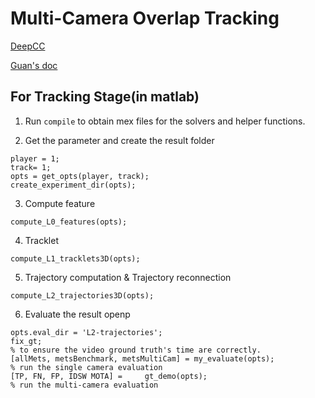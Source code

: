 # Multi-Camera Overlap Tracking  

[DeepCC](https://github.com/SamvitJ/Duke-DeepCC)

[Guan's doc](https://hackmd.io/@ap87P5fsRy-EPWKAC7uQsA/S1oqH5BGS?fbclid=IwAR3KI0dc908wKxD2o7qXd_8I8D7UWyqydWAQY9gTi698yCrVt9YYBDJlwYg)

## For Tracking Stage(in matlab)  

1. Run ```compile``` to obtain mex files for the solvers and helper functions.

2. Get the parameter and create the result folder

```matlab=
player = 1;
track= 1;
opts = get_opts(player, track);
create_experiment_dir(opts);
```

3. Compute feature

```matlab=
compute_L0_features(opts);
```

4. Tracklet 

```matlab=
compute_L1_tracklets3D(opts);
```

5. Trajectory computation & Trajectory reconnection

```matlab=
compute_L2_trajectories3D(opts);
```

6. Evaluate the result openp

```matlab=
opts.eval_dir = 'L2-trajectories';
fix_gt;
% to ensure the video ground truth's time are correctly.
[allMets, metsBenchmark, metsMultiCam] = my_evaluate(opts);
% run the single camera evaluation
[TP, FN, FP, IDSW MOTA] =     gt_demo(opts);
% run the multi-camera evaluation

```